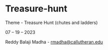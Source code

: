 # Treasure-hunt


Theme - Treasure Hunt (chutes and ladders)

07 – 19 – 2023


Reddy Balaji Madha - rmadha@callutheran.edu




